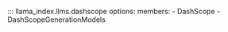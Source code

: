 ::: llama_index.llms.dashscope
    options:
      members:
      - DashScope
      - DashScopeGenerationModels
